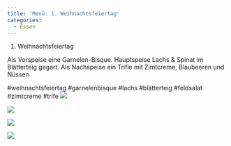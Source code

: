 ```yaml
---
title: 'Menü: 1. Weihnachtsfeiertag'
categories:
  - Essen
---
```


1. Weihnachtsfeiertag

Als Vorspeise eine Garnelen-Bisque.
Hauptspeise Lachs & Spinat im Blätterteig gegart.
Als Nachspeise ein Trifle mit Zimtcreme, Blaubeeren und Nüssen

#weihnachtsfeiertag #garnelenbisque #lachs #blätterteig #feldsalat #zimtcreme #trife
![](..\..\.\assets\2020-12-26-sonntag\1.jpg)

![](..\..\.\assets\2020-12-26-sonntag\2.jpg)

![](..\..\.\assets\2020-12-26-sonntag\3.jpg)

![](..\..\.\assets\2020-12-26-sonntag\4.jpg)


